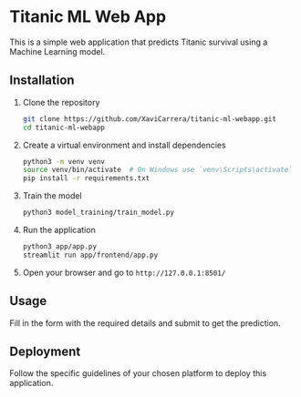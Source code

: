 # Titanic ML Web App

This is a simple web application that predicts Titanic survival using a Machine Learning model.

## Installation

1. Clone the repository
    ```bash
    git clone https://github.com/XaviCarrera/titanic-ml-webapp.git
    cd titanic-ml-webapp
    ```

2. Create a virtual environment and install dependencies
    ```bash
    python3 -m venv venv
    source venv/bin/activate  # On Windows use `venv\Scripts\activate`
    pip install -r requirements.txt
    ```

3. Train the model
    ```bash
    python3 model_training/train_model.py
    ```

4. Run the application
    ```bash
    python3 app/app.py
    streamlit run app/frontend/app.py
    ```

5. Open your browser and go to `http://127.0.0.1:8501/`

## Usage

Fill in the form with the required details and submit to get the prediction.

## Deployment

Follow the specific guidelines of your chosen platform to deploy this application.
